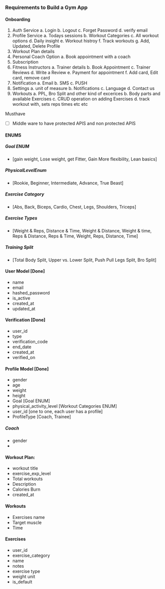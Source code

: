 


### Requirements to Build a Gym App


#### Onboarding
1. Auth Service
   a. Login
   b. Logout
   c. Forget Password
   d. verify email
2. Profile Service
   a. Todays sessions
   b. Workout Categories
   c. All workout options
   d. Daily insight
   e. Workout histroy
   f. Track workouts
   g. Add, Updated, Delete Profile
3. Workout Plan details
4. Personal Coach Option
   a. Book appointment with a coach
5. Subscription
6. Fitness Instructors
    a. Trainer details
    b. Book Appointment
    c. Trainer Reviews
    d. Write a Review
    e. Payment for appointment
    f. Add card, Edit card, remove card
7. Notification 
   a. Email 
   b. SMS 
   c. PUSH
8. Settings
   a. unit of measure
   b. Notifications
   c. Language
   d. Contact us
9. Workouts
   a. PPL, Bro Split and other kind of excerices
   b. Body parts and available Exercises
   c. CRUD operation on adding Exercises
   d. track workout with, sets reps times etc etc
   


Musthave
- [ ] Middle ware to have protected APIS and non protected APIS


#### ENUMS
##### Goal ENUM
* [gain weight, Lose weight, get Fitter, Gain More flexibility, Lean basics]

##### PhysicalLevelEnum
* [Rookie, Beginner, Intermediate, Advance, True Beast]

##### Exercise Category
* [Abs, Back, Biceps, Cardio, Chest, Legs, Shoulders, Triceps]

##### Exercise Types
* [Weight & Reps, Distance & Time, Weight & Distance, Weight & time, Reps & Distance, 
Reps & Time, Weight, Reps, Distance, Time]

##### Training Split
* [Total Body Split, Upper vs. Lower Split, Push Pull Legs Split, Bro Split]


#### User Model  [Done]
* name
* email
* hashed_password
* is_active
* created_at
* updated_at

#### Verification  [Done]
* user_id
* type
* verification_code
* end_date
* created_at
* verified_on

#### Profile Model  [Done]
* gender
* age
* weight
* height
* Goal  [Goal ENUM]
* physical_activity_level [Workout Categories ENUM]
* user_id [one to one, each user has a profile]
* ProfileType [Coach, Trainee]


##### Coach
* gender
* 



#### Workout Plan:
* workout title
* exercise_exp_level
* Total workouts
* Description
* Calories Burn
* created_at

#### Workouts
* Exercises name 
* Target muscle 
* Time


#### Exercises
* user_id 
* exercise_category 
* name 
* notes 
* exercise type 
* weight unit 
* is_default



